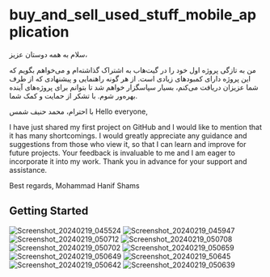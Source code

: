 # buy_and_sell_used_stuff_mobile_application


سلام به همه دوستان عزیز،

من به تازگی پروژه اول خود را در گیت‌هاب به اشتراک گذاشته‌ام و می‌خواهم بگویم که این پروژه دارای کمبودهای زیادی است. از هر گونه راهنمایی و پیشنهادی که از طرف شما عزیزان دریافت می‌کنم، بسیار سپاسگزار خواهم شد تا بتوانم برای پروژه‌های آینده بهره‌ور شوم. با تشکر از حمایت و کمک شما.

با احترام،
محمد حنیف شمس
Hello everyone,

I have just shared my first project on GitHub and I would like to mention that it has many shortcomings. I would greatly appreciate any guidance and suggestions from those who view it, so that I can learn and improve for future projects. Your feedback is invaluable to me and I am eager to incorporate it into my work. Thank you in advance for your support and assistance.

Best regards,
Mohammad Hanif Shams

## Getting Started

![Screenshot_20240219_045524](https://github.com/MohammadHanifShams/buy-and-sell-used-stuff-mobile-application/assets/100742933/31458e16-de01-4cdf-a611-e46ecd1addc6)
![Screenshot_20240219_045947](https://github.com/MohammadHanifShams/buy-and-sell-used-stuff-mobile-application/assets/100742933/b325528a-a7c4-4c53-a82b-4336e5de9349)
![Screenshot_20240219_050712](https://github.com/MohammadHanifShams/buy-and-sell-used-stuff-mobile-application/assets/100742933/4b721f1d-5ceb-4772-a2f9-e1a9257ed01b)
![Screenshot_20240219_050708](https://github.com/MohammadHanifShams/buy-and-sell-used-stuff-mobile-application/assets/100742933/8ef2a624-fde7-4526-b9b6-308d5c1cb3c5)
![Screenshot_20240219_050702](https://github.com/MohammadHanifShams/buy-and-sell-used-stuff-mobile-application/assets/100742933/dac6b3bf-61af-4c08-98a8-3a77f4e850f4)
![Screenshot_20240219_050659](https://github.com/MohammadHanifShams/buy-and-sell-used-stuff-mobile-application/assets/100742933/1e7d2795-4b1a-4c02-b062-31d48c1edc8f)
![Screenshot_20240219_050649](https://github.com/MohammadHanifShams/buy-and-sell-used-stuff-mobile-application/assets/100742933/c1f20702-034b-495b-a5e5-93f74ae3b090)
![Screenshot_20240219_50645](https://github.com/MohammadHanifShams/buy-and-sell-used-stuff-mobile-application/assets/100742933/d939d55b-fc88-4d3a-84e3-5c90b6afd8db)
![Screenshot_20240219_050642](https://github.com/MohammadHanifShams/buy-and-sell-used-stuff-mobile-application/assets/100742933/32f0eb89-fe7c-4ff2-b5e0-31d6b0892f29)
![Screenshot_20240219_050639](https://github.com/MohammadHanifShams/buy-and-sell-used-stuff-mobile-application/assets/100742933/0719e2a1-8a46-48b3-910b-00c4eaed5be2)


